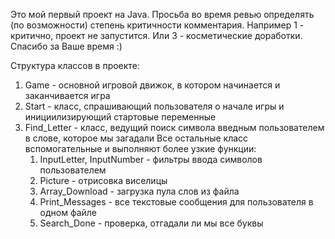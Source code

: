 Это мой первый проект на Java. Просьба во время ревью определять (по возможности) степень критичности комментария. 
Например 1 - критично, проект не запустится. Или 3 - косметические доработки.
Спасибо за Ваше время :)

Структура классов в проекте:

1. Game - основной игровой движок, в котором начинается и заканчивается игра
2. Start - класс, спрашивающий пользователя о начале игры и инициилизирующий стартовые переменные
3. Find_Letter - класс, ведущий поиск символа введным пользователем в слове, которое мы загадали
   Все остальные класс вспомогательные и выполняют более узкие функции:
   1. InputLetter, InputNumber - фильтры ввода символов пользователем
   2. Picture - отрисовка виселицы
   3. Array_Download - загрузка пула слов из файла
   4. Print_Messages - все текстовые сообщения для пользователя в одном файле
   5. Search_Done - проверка, отгадали ли мы все буквы
